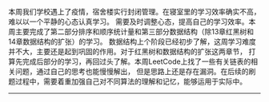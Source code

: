 本周我们学校遇上了疫情，宿舍楼实行封闭管理。在寝室里的学习效率确实不高，难以以一个平静的心态认真学习。
需要及时调整心态，提高自己的学习效率。本周主要完成了第二部分排序和顺序统计量和第三部分数据结构（除13章红黑树和14章数据结构的扩张）的学习。
数据结构上个阶段已经初步了解，这周学习难度并不大，主要还是起到巩固的作用。对于红黑树和数据结构的扩张这两章节，
打算先完成后部分的学习，再回过头了解。本周LeetCode上找了一些有关链表的相关问题，通过自己的思考也能慢慢解出，
但是思路上还是存在漏洞。在后续的刷题过程中，需要着重加强自己对不同算法的理解和记忆，能够运用于实际中。

--------------
